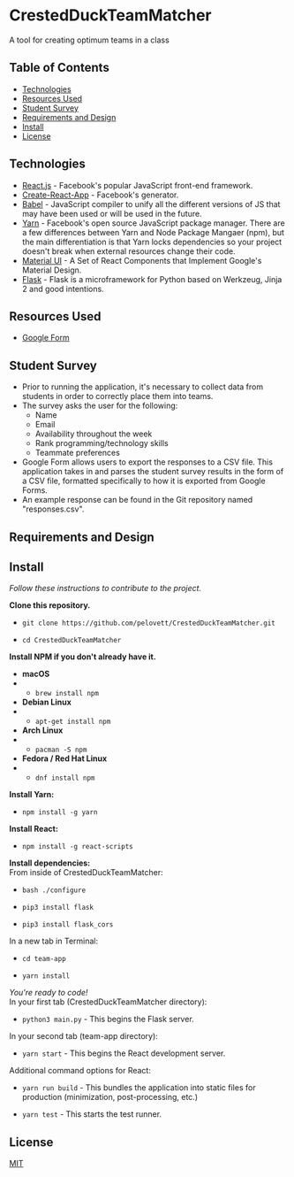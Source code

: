 # CrestedDuckTeamMatcher
A tool for creating optimum teams in a class


## Table of Contents

- [Technologies](#technologies)
- [Resources Used](#resources-used)
- [Student Survey](#student-survey)
- [Requirements and Design](#requirements-and-design)
- [Install](#install)
- [License](#license)


## Technologies

- [React.js](https://facebook.github.io/react/) - Facebook's popular JavaScript front-end framework.
- [Create-React-App](https://github.com/facebookincubator/create-react-app) - Facebook's generator.
- [Babel](https://babeljs.io/) - JavaScript compiler to unify all the different versions of JS that may have been used or will be used in the future.
- [Yarn](https://yarnpkg.com/) - Facebook's open source JavaScript package manager. There are a few differences between Yarn and Node Package Mangaer (npm), but the main differentiation is that Yarn locks dependencies so your project doesn't break when external resources change their code.
- [Material UI](http://www.material-ui.com/#/) - A Set of React Components that Implement Google's Material Design.
- [Flask](http://flask.pocoo.org/) - Flask is a microframework for Python based on Werkzeug, Jinja 2 and good intentions.


## Resources Used
- [Google Form](https://docs.google.com/forms/d/1HLc7yaeKndD_7YyWikD_idP6vuImYprAhpL_8KFUGhQ/edit?usp=sharing) 


## Student Survey
- Prior to running the application, it's necessary to collect data from students in order to correctly place them into teams.
- The survey asks the user for the following:
    - Name
    - Email
    - Availability throughout the week
    - Rank programming/technology skills
    - Teammate preferences
- Google Form allows users to export the responses to a CSV file. This application takes in and parses the student survey results in the form of a CSV file, formatted specifically to how it is exported from Google Forms.  
- An example response can be found in the Git repository named "responses.csv".

## Requirements and Design

## Install
*Follow these instructions to contribute to the project.*

**Clone this repository.**

- `git clone https://github.com/pelovett/CrestedDuckTeamMatcher.git`

- `cd CrestedDuckTeamMatcher`

**Install NPM if you don't already have it.**

- **macOS**
- - `brew install npm`
- **Debian Linux**
- - `apt-get install npm`
- **Arch Linux**
- - `pacman -S npm`
- **Fedora / Red Hat Linux**
- - `dnf install npm`

**Install Yarn:**

- `npm install -g yarn`

**Install React:**

- `npm install -g react-scripts`


**Install dependencies:**  
From inside of CrestedDuckTeamMatcher:  

- `bash ./configure`

- `pip3 install flask`

- `pip3 install flask_cors`

In a new tab in Terminal:  

- `cd team-app`

- `yarn install`

*You're ready to code!*  
In your first tab (CrestedDuckTeamMatcher directory):  

- `python3 main.py` - This begins the Flask server.

In your second tab (team-app directory):  

- `yarn start` - This begins the React development server.

Additional command options for React:  

- `yarn run build` - This bundles the application into static files for production (minimization, post-processing, etc.)

- `yarn test` - This starts the test runner.


## License

[MIT](LICENSE)
